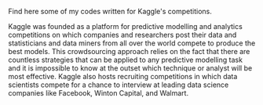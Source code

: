 Find here some of my codes written for Kaggle's competitions.

Kaggle was founded as a platform for predictive modelling and analytics competitions on which companies and researchers post their data and statisticians and data miners from all over the world compete to produce the best models. This crowdsourcing approach relies on the fact that there are countless strategies that can be applied to any predictive modelling task and it is impossible to know at the outset which technique or analyst will be most effective. Kaggle also hosts recruiting competitions in which data scientists compete for a chance to interview at leading data science companies like Facebook, Winton Capital, and Walmart.


